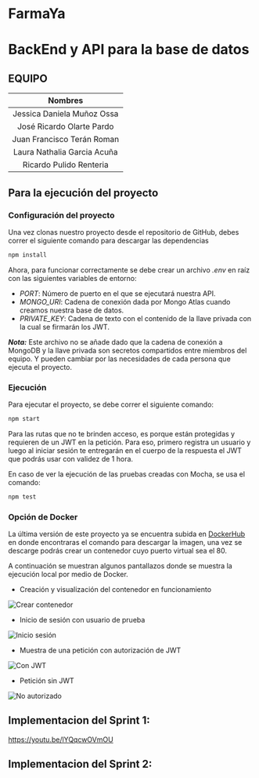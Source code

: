 # FarmaYa

# BackEnd y API para la base de datos

## EQUIPO

|         **Nombres**          |
| :-------------------------: |
| Jessica Daniela Muñoz Ossa  |
|  José Ricardo Olarte Pardo  |
| Juan Francisco Terán Roman  |
| Laura Nathalia Garcia Acuña |
|   Ricardo Pulido Renteria   |


## Para la ejecución del proyecto
### Configuración del proyecto

Una vez clonas nuestro proyecto desde el repositorio de GitHub, debes correr el siguiente comando para descargar las dependencias

```bash
npm install
```

Ahora, para funcionar correctamente se debe crear un archivo *.env* en raíz con las siguientes variables de entorno:
- *PORT*: Número de puerto en el que se ejecutará nuestra API.
- *MONGO_URI*: Cadena de conexión dada por Mongo Atlas cuando creamos nuestra base de datos.
- *PRIVATE_KEY*: Cadena de texto con el contenido de la llave privada con la cual se firmarán los JWT.

**_Nota:_** Este archivo no se añade dado que la cadena de conexión a MongoDB y la llave privada son secretos compartidos entre miembros del equipo. Y pueden cambiar por las necesidades de cada persona que ejecuta el proyecto.

### Ejecución

Para ejecutar el proyecto, se debe correr el siguiente comando:

```bash
npm start
```

Para las rutas que no te brinden acceso, es porque están protegidas y requieren de un JWT en la petición. Para eso, primero registra un usuario y luego al iniciar sesión te entregarán en el cuerpo de la respuesta el JWT que podrás usar con validez de 1 hora.

En caso de ver la ejecución de las pruebas creadas con Mocha, se usa el comando:

```bash
npm test
```

### Opción de Docker

La última versión de este proyecto ya se encuentra subida en [DockerHub](https://hub.docker.com/repository/docker/jessicadmunozo/proyecto_ieti/general) en donde encontraras el comando para descargar la imagen, una vez se descarge podrás crear un contenedor cuyo puerto virtual sea el 80.

A continuación se muestran algunos pantallazos donde se muestra la ejecución local por medio de Docker.

- Creación y visualización del contenedor en funcionamiento

![Crear contenedor](<Imágenes README/contenedor.png>)

- Inicio de sesión con usuario de prueba

![Inicio sesión](<Imágenes README/login.png>)

- Muestra de una petición con autorización de JWT

![Con JWT](<Imágenes README/jwt.png>)

- Petición sin JWT

![No autorizado](<Imágenes README/noAccess.png>)


## Implementacion del Sprint 1:

https://youtu.be/lYQqcwOVmOU

## Implementacion del Sprint 2:


